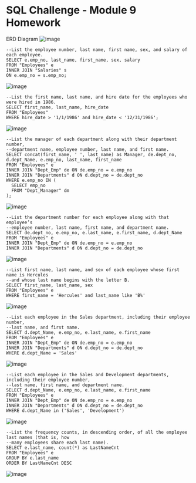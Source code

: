 # SQL Challenge - Module 9 Homework

ERD Diagram
![image](https://user-images.githubusercontent.com/36682023/210923299-1c44839b-396e-478c-bb1e-f9a839614649.png)

    --List the employee number, last name, first name, sex, and salary of each employee.
    SELECT e.emp_no, last_name, first_name, sex, salary
    FROM "Employees" e
    INNER JOIN "Salaries" s
    ON e.emp_no = s.emp_no;
    
![image](https://user-images.githubusercontent.com/36682023/210923718-87128749-3590-40d5-9207-7add373107e0.png)

    --List the first name, last name, and hire date for the employees who were hired in 1986.
    SELECT first_name, last_name, hire_date
    FROM "Employees" 
    WHERE hire_date > '1/1/1986' and hire_date < '12/31/1986';
    
![image](https://user-images.githubusercontent.com/36682023/210923805-4d0d33c6-a0b5-4344-9108-fcb9d86aba07.png)

    --List the manager of each department along with their department number, 
    --department name, employee number, last name, and first name.
    SELECT concat(first_name, ' ', last_name) as Manager, de.dept_no, d.dept_Name, e.emp_no, last_name, first_name
    FROM "Employees" e
    INNER JOIN "Dept_Emp" de ON de.emp_no = e.emp_no
    INNER JOIN "Departments" d ON d.dept_no = de.dept_no
    WHERE e.emp_no IN (
      SELECT emp_no
      FROM "Dept_Manager" dm
    );

![image](https://user-images.githubusercontent.com/36682023/210923886-f392d4d6-b7c1-495e-9f54-8f32ceb24ded.png)

    --List the department number for each employee along with that employee’s 
    --employee number, last name, first name, and department name.
    SELECT de.dept_no, e.emp_no, e.last_name, e.first_name, d.dept_Name
    FROM "Employees" e
    INNER JOIN "Dept_Emp" de ON de.emp_no = e.emp_no
    INNER JOIN "Departments" d ON d.dept_no = de.dept_no
    
![image](https://user-images.githubusercontent.com/36682023/210924053-4372e8a8-411b-4204-b040-b9a4e5267b54.png)

    --List first name, last name, and sex of each employee whose first name is Hercules 
    --and whose last name begins with the letter B.
    SELECT first_name, last_name, sex
    FROM "Employees" e
    WHERE first_name = 'Hercules' and last_name like 'B%'
    
![image](https://user-images.githubusercontent.com/36682023/210924110-1584afba-f18d-4fdc-b1b5-d9185bb39aee.png)

    --List each employee in the Sales department, including their employee number, 
    --last name, and first name.
    SELECT d.dept_Name, e.emp_no, e.last_name, e.first_name
    FROM "Employees" e
    INNER JOIN "Dept_Emp" de ON de.emp_no = e.emp_no
    INNER JOIN "Departments" d ON d.dept_no = de.dept_no
    WHERE d.dept_Name = 'Sales'
    
![image](https://user-images.githubusercontent.com/36682023/210924180-37b7e800-7d59-414a-9d10-4766eb4c0a0a.png)

    --List each employee in the Sales and Development departments, including their employee number, 
    --last name, first name, and department name.
    SELECT d.dept_Name, e.emp_no, e.last_name, e.first_name
    FROM "Employees" e
    INNER JOIN "Dept_Emp" de ON de.emp_no = e.emp_no
    INNER JOIN "Departments" d ON d.dept_no = de.dept_no
    WHERE d.dept_Name in ('Sales', 'Development')
    
![image](https://user-images.githubusercontent.com/36682023/210924219-1edc1893-c719-4c69-81d1-53eb879f5daa.png)

    --List the frequency counts, in descending order, of all the employee last names (that is, how 
    --many employees share each last name).
    SELECT e.last_name, count(*) as LastNameCnt
    FROM "Employees" e
    GROUP BY e.last_name
    ORDER BY LastNameCnt DESC
    
![image](https://user-images.githubusercontent.com/36682023/210924259-b6af2eb9-b67c-47f8-b6c0-7824747e588d.png)
